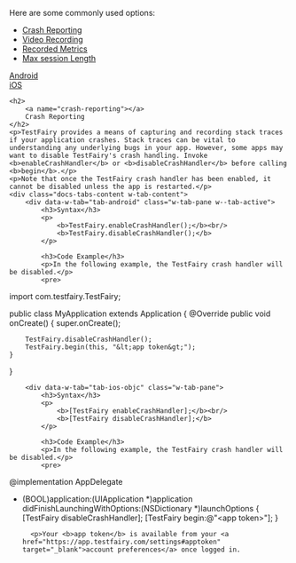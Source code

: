 Here are some commonly used options:

* [Crash Reporting](#crash-reporting)
* [Video Recording](#video-recording)
* [Recorded Metrics](#recorded-metrics)
* [Max session Length](#max-session-length)

<div data-duration-in="300" data-duration-out="100" class="docs-tabs w-tabs">
	<div class="docs-tabs-menu w-tab-menu" style="flex-wrap: wrap;">
		<a data-w-tab="tab-android" class="docs-tab w-inline-block w-tab-link w--current" style="margin: 2px;"  href="#android">
			<div>Android</div>
		</a>
		<a data-w-tab="tab-ios-objc" class="docs-tab w-inline-block w-tab-link" style="margin: 2px;"  href="#ios-objc">
			<div>iOS</div>
		</a>
	</div>

	<h2>
		<a name="crash-reporting"></a>
		Crash Reporting
	</h2>
	<p>TestFairy provides a means of capturing and recording stack traces if your application crashes. Stack traces can be vital to understanding any underlying bugs in your app. However, some apps may want to disable TestFairy's crash handling. Invoke <b>enableCrashHandler</b> or <b>disableCrashHandler</b> before calling <b>begin</b>.</p>
	<p>Note that once the TestFairy crash handler has been enabled, it cannot be disabled unless the app is restarted.</p>
	<div class="docs-tabs-content w-tab-content">
		<div data-w-tab="tab-android" class="w-tab-pane w--tab-active">
			<h3>Syntax</h3>
			<p>
				<b>TestFairy.enableCrashHandler();</b><br/>
				<b>TestFairy.disableCrashHandler();</b>
			</p>

			<h3>Code Example</h3>
			<p>In the following example, the TestFairy crash handler will be disabled.</p>
			<pre>
import com.testfairy.TestFairy;

public class MyApplication extends Application {
	@Override
	public void onCreate() {
		super.onCreate();

		TestFairy.disableCrashHandler();
		TestFairy.begin(this, "&lt;app token&gt;");
	}
}
			</pre>
		</div>

		<div data-w-tab="tab-ios-objc" class="w-tab-pane">
			<h3>Syntax</h3>
			<p>
				<b>[TestFairy enableCrashHandler];</b><br/>
				<b>[TestFairy disableCrashHandler];</b>
			</p>

			<h3>Code Example</h3>
			<p>In the following example, the TestFairy crash handler will be disabled.</p>
			<pre>
@implementation AppDelegate

- (BOOL)application:(UIApplication *)application didFinishLaunchingWithOptions:(NSDictionary *)launchOptions {
	[TestFairy disableCrashHandler];
	[TestFairy begin:@"&lt;app token&gt;"];
}
			</pre>
		</div>

		<p>Your <b>app token</b> is available from your <a href="https://app.testfairy.com/settings#apptoken" target="_blank">account preferences</a> once logged in.
	</div>
